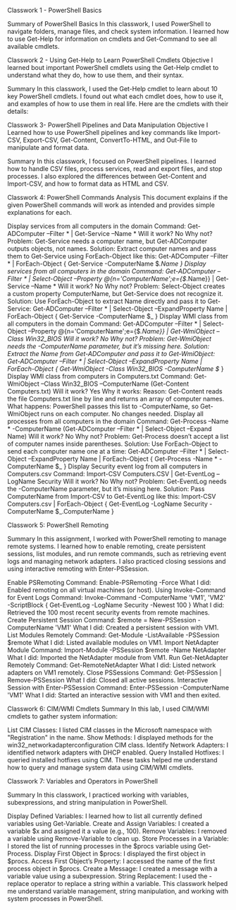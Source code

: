 
  Classwork 1 - PowerShell Basics

Summary of PowerShell Basics
In this classwork, I used PowerShell to navigate folders, manage files, and check system information. I learned how to use Get-Help for information on cmdlets and Get-Command to see all available cmdlets.



Classwork 2 - Using Get-Help to Learn PowerShell Cmdlets
Objective
I learned bout important PowerShell cmdlets using the Get-Help cmdlet to understand what they do, how to use them, and their syntax.

Summary
In this classwork, I used the Get-Help cmdlet to learn about 10 key PowerShell cmdlets. I found out what each cmdlet does, how to use it, and examples of how to use them in real life. Here are the cmdlets with their details:



Classwork 3- PowerShell Pipelines and Data Manipulation
Objective
I Learned how to use PowerShell pipelines and key commands like Import-CSV, Export-CSV, Get-Content, ConvertTo-HTML, and Out-File to manipulate and format data.

Summary
In this classwork, I focused on PowerShell pipelines. I learned how to handle CSV files, process services, read and export files, and stop processes. I also explored the differences between Get-Content and Import-CSV, and how to format data as HTML and CSV.



Classwork 4: PowerShell Commands Analysis
This document explains if the given PowerShell commands will work as intended and provides simple explanations for each.

Display services from all computers in the domain
Command:
Get-ADComputer –Filter * | Get-Service –Name *
Will it work? No
Why not?
Problem: Get-Service needs a computer name, but Get-ADComputer outputs objects, not names.
Solution: Extract computer names and pass them to Get-Service using ForEach-Object like this:
Get-ADComputer –Filter * | ForEach-Object { Get-Service -ComputerName $_.Name }
Display services from all computers in the domain
Command:
Get-ADComputer –Filter * | 
Select-Object –Property @{n='ComputerName';e={$_.Name}} | 
Get-Service –Name *
Will it work? No
Why not?
Problem: Select-Object creates a custom property ComputerName, but Get-Service does not recognize it.
Solution: Use ForEach-Object to extract Name directly and pass it to Get-Service:
Get-ADComputer –Filter * | 
Select-Object –ExpandProperty Name | 
ForEach-Object { Get-Service -ComputerName $_ }
Display WMI class from all computers in the domain
Command:
Get-ADComputer –Filter * | 
Select-Object –Property @{n='ComputerName';e={$_.Name}} | 
Get-WmiObject –Class Win32_BIOS
Will it work? No
Why not?
Problem: Get-WmiObject needs the -ComputerName parameter, but it’s missing here.
Solution: Extract the Name from Get-ADComputer and pass it to Get-WmiObject:
Get-ADComputer –Filter * | 
Select-Object –ExpandProperty Name | 
ForEach-Object { Get-WmiObject -Class Win32_BIOS -ComputerName $_ }
Display WMI class from computers in Computers.txt
Command:
Get-WmiObject –Class Win32_BIOS –ComputerName (Get-Content Computers.txt)
Will it work? Yes
Why it works:
Reason: Get-Content reads the file Computers.txt line by line and returns an array of computer names.
What happens: PowerShell passes this list to -ComputerName, so Get-WmiObject runs on each computer. No changes needed.
Display all processes from all computers in the domain
Command:
Get-Process –Name * -ComputerName (Get-ADComputer –Filter * | Select-Object –Expand Name)
Will it work?  No
Why not?
Problem: Get-Process doesn’t accept a list of computer names inside parentheses.
Solution: Use ForEach-Object to send each computer name one at a time:
Get-ADComputer –Filter * | 
Select-Object –ExpandProperty Name | 
ForEach-Object { Get-Process -Name * -ComputerName $_ }
Display Security event log from all computers in Computers.csv
Command:
Import-CSV Computers.CSV | Get-EventLog –LogName Security
Will it work?  No
Why not?
Problem: Get-EventLog needs the -ComputerName parameter, but it’s missing here.
Solution: Pass ComputerName from Import-CSV to Get-EventLog like this:
Import-CSV Computers.csv | 
ForEach-Object { Get-EventLog -LogName Security -ComputerName $_.ComputerName }



Classwork 5: PowerShell Remoting

Summary
In this assignment, I worked with PowerShell remoting to manage remote systems. I learned how to enable remoting, create persistent sessions, list modules, and run remote commands, such as retrieving event logs and managing network adapters. I also practiced closing sessions and using interactive remoting with Enter-PSSession.

Enable PSRemoting
Command:
Enable-PSRemoting -Force
What I did: Enabled remoting on all virtual machines (or host).
Using Invoke-Command for Event Logs
Command:
Invoke-Command -ComputerName 'VM1', 'VM2' -ScriptBlock { Get-EventLog -LogName Security -Newest 100 }
What I did: Retrieved the 100 most recent security events from remote machines.
Create Persistent Session
Command:
$remote = New-PSSession -ComputerName 'VM1'
What I did: Created a persistent session with VM1.
List Modules Remotely
Command:
Get-Module -ListAvailable -PSSession $remote
What I did: Listed available modules on VM1.
Import NetAdapter Module
Command:
Import-Module -PSSession $remote -Name NetAdapter
What I did: Imported the NetAdapter module from VM1.
Run Get-NetAdapter Remotely
Command:
Get-RemoteNetAdapter
What I did: Listed network adapters on VM1 remotely.
Close PSSessions
Command:
Get-PSSession | Remove-PSSession
What I did: Closed all active sessions.
Interactive Session with Enter-PSSession
Command:
Enter-PSSession -ComputerName 'VM1'
What I did: Started an interactive session with VM1 and then exited.



Classwork 6: CIM/WMI Cmdlets
Summary
In this lab, I used CIM/WMI cmdlets to gather system information:

List CIM Classes: I listed CIM classes in the Microsoft namespace with "Registration" in the name.
Show Methods: I displayed methods for the win32_networkadapterconfiguration CIM class.
Identify Network Adapters: I identified network adapters with DHCP enabled.
Query Installed Hotfixes: I queried installed hotfixes using CIM.
These tasks helped me understand how to query and manage system data using CIM/WMI cmdlets.



Classwork 7: Variables and Operators in PowerShell

Summary
In this classwork, I practiced working with variables, subexpressions, and string manipulation in PowerShell.

Display Defined Variables: I learned how to list all currently defined variables using Get-Variable.
Create and Assign Variables: I created a variable $x and assigned it a value (e.g., 100).
Remove Variables: I removed a variable using Remove-Variable to clean up.
Store Processes in a Variable: I stored the list of running processes in the $procs variable using Get-Process.
Display First Object in $procs: I displayed the first object in $procs.
Access First Object’s Property: I accessed the name of the first process object in $procs.
Create a Message: I created a message with a variable value using a subexpression.
String Replacement: I used the -replace operator to replace a string within a variable.
This classwork helped me understand variable management, string manipulation, and working with system processes in PowerShell.












